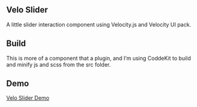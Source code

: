 ## Velo Slider

A little slider interaction component using Velocity.js and Velocity UI pack.

## Build

This is more of a component that a plugin, and I&#8217;m using CoddeKit to build and minify js and scss from the src folder.

## Demo

[Velo Slider Demo](https://codepen.io/StephenScaff/full/dWmJxj)
